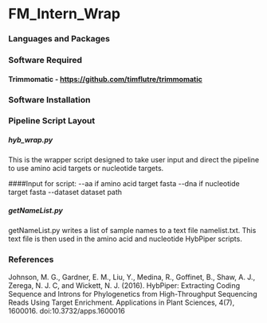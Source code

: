 # FM_Intern_Wrap

### Languages and Packages

### Software Required
#### Trimmomatic - https://github.com/timflutre/trimmomatic

### Software Installation

### Pipeline Script Layout

##### hyb_wrap.py
This is the wrapper script designed to take user input and direct the pipeline to use amino acid targets or nucleotide targets. 

####Input for script:
--aa if amino acid target fasta
--dna if nucleotide target fasta
--dataset dataset path


##### getNameList.py
getNameList.py writes a list of sample names to a text file namelist.txt. This text file is then used in the amino acid and nucleotide HybPiper scripts. 


### References 
Johnson, M. G., Gardner, E. M., Liu, Y., Medina, R., Goffinet, B., Shaw, A. J., Zerega, N. J. C, and Wickett, N. J. (2016). HybPiper: Extracting Coding Sequence and Introns for Phylogenetics from High-Throughput Sequencing Reads Using Target Enrichment. Applications in Plant Sciences, 4(7), 1600016. doi:10.3732/apps.1600016

